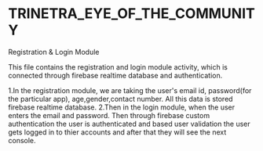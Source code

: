 # TRINETRA_EYE_OF_THE_COMMUNITY

Registration & Login Module

This file contains the registration and login module activity, which is connected through firebase realtime database and authentication.

1.In the registration module, we are taking the user's email id, password(for the particular app), age,gender,contact number. 
All this data is stored firebase realtime database.
2.Then in the login module, when the user enters the email and password. 
Then through firebase custom authentication the user is authenticated and based user validation the user gets logged in to thier accounts
and after that they will see the next console.
